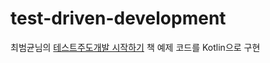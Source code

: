 # test-driven-development
최범균님의 
[테스트주도개발 시작하기](http://www.yes24.com/Product/Goods/89145195?scode=032&OzSrank=1) 책 예제 코드를 Kotlin으로 구현
